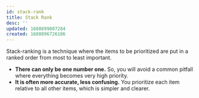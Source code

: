 ```yaml
---
id: stack-rank
title: Stack Rank
desc: ''
updated: 1680899807284
created: 1680896726106
---
```


Stack-ranking is a technique where the items to be prioritized are put in a ranked order from most to least important.

- **There can only be one number one.** So, you will avoid a common pitfall where everything becomes very high priority.
- **It is often more accurate, less confusing.** You prioritize each item relative to all other items, which is simpler and clearer. 
